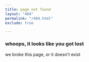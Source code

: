 ```yaml
---
title: page not found
layout: "404"
permalink: "/404.html"
exclude: true

---
```

### whoops, it looks like you got lost

we broke this page, or it doesn't exist